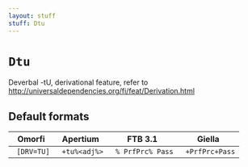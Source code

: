 ```yaml
---
layout: stuff
stuff: Dtu
---
```

# ` Dtu `

Deverbal -tU, derivational feature, refer to http://universaldependencies.org/fi/feat/Derivation.html

## Default formats
| Omorfi | Apertium | FTB 3.1 | Giella |
|:------:|:--------:|:-------:|:------:|
| ` [DRV=TU]` | ` +tu%<adj%>` | ` % PrfPrc% Pass` | ` +PrfPrc+Pass`  |
